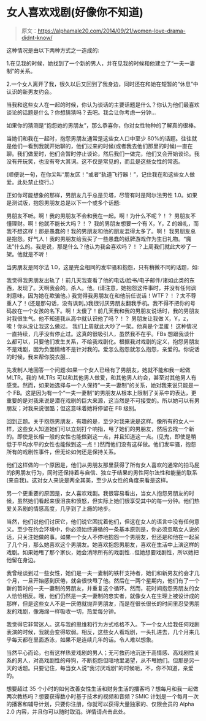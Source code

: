 # 女人喜欢戏剧(好像你不知道)

> 原文：<https://alphamale20.com/2014/09/21/women-love-drama-didnt-know/>

这种情况是由以下两种方式之一造成的:

1.在见我的时候，她找到了一个新的男人，并在见我的时候和他建立了“一夫一妻制”的关系。

2.一个女人离开了我，很久以后又回到了我身边，同时还在和她在短暂的“休息”中认识的新男友约会。

当我和这些女人在一起的时候，你认为谈话的主要话题是什么？你认为他们最喜欢谈论的话题是什么？你想猜猜吗？去吧。我会让你考虑一分钟...

如果你的猜测是“抱怨她的男朋友”，那么恭喜你，你对女性物种的了解真的很棒。

当她们和我在一起时，抱怨男朋友通常是这些女人口中至少 80%的话题。往往就是他们一看到我就开始聊的，他们过来的时候(或者我去他们那里的时候)一直在聊。我们做爱时，他们会暂时停止谈论，然后我们一做完，他们又会开始谈论。我没有开玩笑，也没有夸大其词。这不仅是常见的，而且是这些女性的常态。

(顺便说一句，在你尖叫“朋友区！”或者“轨道飞行器！”，记住我在和这些女人做爱。此处禁止绕行。)

正如你可能想象的那样，男朋友几乎总是贝塔，尽管有时是阿尔法男性 1.0。如果是测试版，抱怨男朋友总是以下一个或多个话题:

男朋友不听。啊！我的男朋友不会和我在一起。啊！为什么不呢？！？
男朋友不懂理财。啊！他就不能长大吗？！？
我的男朋友想要一个有 X，Y，Z 的婚礼，而我不想这样！那是愚蠢的！我的男朋友和他的朋友混得太多了。啊！
我男朋友总是抱怨<job friends="" family="" or="" other="" drama="">。好气人！我的男朋友给我买了一些愚蠢的纸牌游戏作为生日礼物。“魔法”什么的。我是说，那是什么？他认为我会喜欢吗？！？上周我们就此大吵了一架。他就是不听！</job>

当男朋友是阿尔法 1.0，这是完全相同的发牢骚和抱怨，只有稍微不同的话题，如:

我觉得我男朋友出轨了！前几天我查看了他的电话/脸书/电子邮件/诸如此类的东西，发现了。天啊我会的。杀人。他。(请注意，她抱怨这件事时，并没有任何讽刺意味，因为她在欺骗他。)
我觉得我男朋友在和他前任说话！WTF？！？太不尊重人了！(还是那句话，没有讽刺。)我很讨厌男朋友翻我手机。我不得不把你的号码放在一个女孩的名下。啊！太傻了！前几天我和我的男朋友说话时，我的男朋友对我很生气。他不知道我从高中就认识他了吗？！？
男朋友让我做 X，Y，z，唉！你从没让我这么做过。
我们上周就此大吵了一架。他真是个混蛋！ 这种情况一直持续，几乎没有停止过。这真的很吸引人，虽然我不在乎。FBs 想跟我谈什么都可以，只要他们发生关系，不给我戏剧化。根据我对戏剧的定义，抱怨男朋友不是戏剧，因为负面情绪不是针对我的。爱怎么抱怨就怎么抱怨，亲爱的。你说话的时候，我来帮你脱衣服...

先发制人地回答一个问题:如果一个女人已经有了男朋友，她就不能和我一起做 MLTR。我的 MLTRs 可以和其他男人做爱，和其他男人约会，甚至对其他男人有感觉。然而，如果她选择与一个人保持“一夫一妻制”的关系，她对我来说只能是一个 FB。这是因为有一个“一夫一妻制”的男朋友从根本上限制了关系中的表达，更重要的是对我来说是潜在戏剧的巨大来源，这当然是不可接受的。所以她可以有男朋友；对我来说很酷；但这意味着她将停留在 FB 级别。

回到正题。关于抱怨男朋友，有趣的是，至少对我来说是这样。像所有的女人一样，这些女人知道她们可以立刻打个响指，甩了她们的男朋友，然后去找一个新的。即使是长相一般的女性也能做到这一点，并且知道这一点。(见鬼，即使是稍低于平均水平的女性也能做到这一点！)然而他们没有这样做。他们发牢骚，抱怨所有的戏剧性事件，但无论如何还是保持关系。

他们这样做的一个原因是，他们从男朋友那里获得了所有女人喜欢的通常的拍马屁的β男朋友行为，同时还保持着与自信、独立于结果的男性阿尔法性和能量的联系(来自我)。这对女人来说是两全其美，至少从女性的角度来看是这样。

另一个更重要的原因是，女人喜欢戏剧。我很容易看出，当女人抱怨男朋友的时候，虽然她们看起来很沮丧和愤怒，但实际上她们很享受其中的每一分钟。他们热爱关系剧的情感高度，几乎到了上瘾的地步。

当然，他们说他们讨厌它，他们说它困扰着他们，但这在女人的语言中没有任何意义。至少在约会环境中，你必须始终遵循的一条基本原则是，你必须忽略女人说的话，只关注她做的事。如果一个女人不停地抱怨一个男朋友，但还是和他在一起呆了几个月，那么她喜欢这个男朋友。她喜欢抱怨男朋友，喜欢在生活中上演这样的戏剧。如果她甩了那个家伙，她会消除所有的戏剧性...但她想要戏剧性，所以她把他留在身边。

我曾经谈到过一些女性，她们是一夫一妻制的铁杆支持者，她们和新男友约会才几个月，一旦开始感到厌倦，就会很快甩了他。然后在一两个星期内，他们有了一个新的暂时的一夫一妻制的男朋友，并重复这个循环。然而，花时间抱怨男朋友的女人恰恰相反。哦，他们仍然是一夫一妻制的忠实者，就像女人在生理上被设计成的那样，但是这些女人不是一厌倦就抛弃男朋友，而是在很长很长的时间里忍受男朋友的戏剧，像海绵一样吸收一切，热爱每分钟。

我觉得它非常迷人。这与我的思维和行为方式格格不入。下一个女人给我任何戏剧表演的时候，我就会变得软弱。相反，这些女人看戏剧，一头扎进去，几个月来几乎每天都在里面游泳，如果不是连续几年的话。令人难以想象。

当然平心而论，也有这样热爱戏剧的男人；无可救药地沉迷于高情感、高戏剧性关系的男人，对高戏剧性的母狗，不断抱怨但暗地里渴望，从不甩她们。但那是另一天的话题。只要记住，每当女人说“我讨厌戏剧”的时候呃，不，你不知道，亲爱的。

想要超过 35 个小时的如何改善女性生活和财务生活的播客吗？想每月和我一起做两次教练吗？想要获得数小时基于技术的视频和音频？SMIC 计划是一个每月一次的播客和辅导计划，只要你注册，你就可以获得大量独家的、仅限会员的 Alpha 2.0 内容，并且你可以随时取消。详情请点击此处。